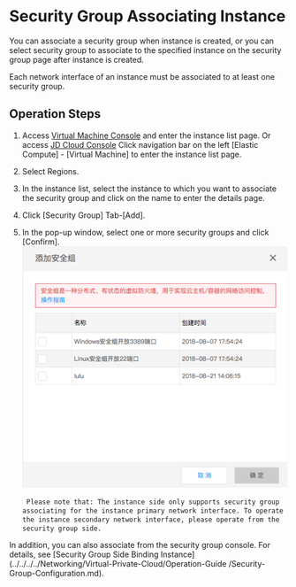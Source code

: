# Security Group Associating Instance
You can associate a security group when instance is created, or you can select security group to associate to the specified instance on the security group page after instance is created.

Each network interface of an instance must be associated to at least one security group.

## Operation Steps
1. Access [Virtual Machine Console](https://cns-console.jdcloud.com/host/compute/list) and enter the instance list page. Or access [JD Cloud Console](https://console.jdcloud.com) Click navigation bar on the left [Elastic Compute] - [Virtual Machine] to enter the instance list page.
2. Select Regions.
3. In the instance list, select the instance to which you want to associate the security group and click on the name to enter the details page.
4. Click [Security Group] Tab-[Add].
5. In the pop-up window, select one or more security groups and click [Confirm]. ![](../../../../../image/vm/Operation-Guide-SG-bind1.png)

		Please note that: The instance side only supports security group associating for the instance primary network interface. To operate the instance secondary network interface, please operate from the security group side.
	
In addition, you can also associate from the security group console. For details, see [Security Group Side Binding Instance](../../../../Networking/Virtual-Private-Cloud/Operation-Guide /Security-Group-Configuration.md).
